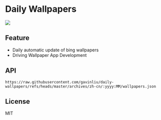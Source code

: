 # Daily Wallpapers
  
![](https://www.bing.com/th?id=OHR.NeptunesGrotto_ZH-CN3092540170_UHD.jpg)

## Feature

- Daily automatic update of bing wallpapers
- Driving Wallpaper App Development

## API

```
https://raw.githubusercontent.com/gavinliu/daily-wallpapers/refs/heads/master/archives/zh-cn/:yyyy:MM/wallpapers.json
```

## License

MIT
  